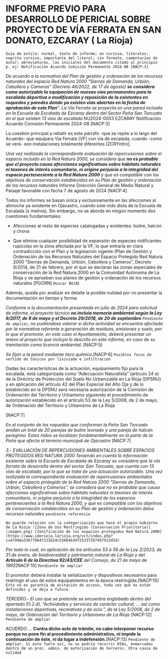 # INFORME PREVIO PARA DESARROLLO DE PERICIAL SOBRE PROYECTO DE VÍA FERRATA EN SAN DONATO, EZCARAY ( La Rioja)
    
    Guía de estilo: normal, texto de informe; en cursiva, literales; negrita cursiva, importante del literal; sin formato, comentarios de autor; abreviaturas, las iniciales del documento citado al principio p. ej: Notificación Acuerdo Comisión Permanente 2024-08 [NACP:3]
    
*De acuerdo a la normativa del Plan de gestión y ordenación de los recursos naturales del espacio Red Natura 2000 “Sierras de Demanda, Urbión, Cebollera y Cameros” (Decreto 46/2022, de 17 de agosto) **se considera como autorizable la equipación de nuevas vías permanentes para la escalada deportiva o modificación y reposición de la existentes en roquedos y paredes donde ya existen vías abiertas en la fecha de aprobación de este Plan**”. La Vía Ferrata se proyecta en una pared incluida en la Escuela de Escalada de Ezcaray dentro del Sector Peña San Torcuato en el que existen 13 vías de escalada* NU2024-0053 EZCARAY Notificación Acuerdo Comisión Permanente 2024-08 [NACP:3]

La cuestión principal a rebatir es este párrafo -que se repite a lo largo del Acuerdo- que equipara Vía Ferrata [VF] con vía de escalada, cuando -como se verá- son instalaciones totalmente diferentes [ZCRYintro].

*Una vez realizada la correspondiente evaluación de repercusiones sobre el espacio incluido en la Red Natura 2000, se considera que **no es probable que el proyecto cause afecciones significativas sobre hábitats naturales ni taxones de interés comunitario, ni origine perjuicio a la integridad del espacio perteneciente a la Red Natura 2000** y que es compatible con los objetivos de conservación establecidos en su Plan de gestión y ordenación de los recursos naturales* Informe Dirección General de Medio Natural y Paisaje favorable con fecha 7 de agosto de 2024 [NACP:4]

Todos los informes se basan única y exclusivamente en las afecciones al alimoche ya existente en Ojacastro, cuando este nido dista de la Escuela de Escalada (x metros). Sin embargo, no se aborda en ningún momento dos cuestiones fundamentales:

- Afecciones al resto de especies catalogadas y existentes: buitre, halcón y chova

- Que elimina cualquier posibilidad de expansión de especies nidificantes rupícolas en la zona afectada por la VF, lo que entraría en clara contradicción con el Plan y la legislación vigente (Plan de Gestión y Ordenación de los Recursos Naturales del Espacio Protegido Red Natura 2000 “Sierras de Demanda, Urbión, Cebollera y Cameros”, Decreto 9/2014, de 21 de febrero, por el que se declaran las zonas especiales de conservación de la Red Natura 2000 en la Comunidad Autónoma de La Rioja y se aprueban sus planes de gestión y ordenación de los recursos naturales [PGORN] `Buscar BOJA`)


Además, queda por analizar en detalle la posible nulidad por no presentar la documentación en tiempo y forma:

*Conforme a la documentación presentada en julio de 2024 para solicitud de informe, el proyecto técnico **no incluía memoria ambiental según la Ley 6/2017, de 8 de mayo y el Decreto 29/2018, de 20 de septiembre** `Pendiente de ampliar`, no pudiéndose valorar si dicha actividad se encuentra afectada por la normativa referente a generación de residuos, emisiones y suelo, por lo que el promotor, en este caso el Ayuntamiento, deberá presentar un anexo al proyecto que incluya lo descrito en este informe, en caso de su tramitación como licencia ambiental.* [NACP:5]

*Se fijan a la pared mediante taco químico.*[NACP:6] `Posibles focos de vertido de tóxicos por lixiviado e infiltración`


Dadas las características de la actuación, equipamiento fijo para la escalada, está categorizada como
“Adecuación Naturalista” (artículo 24 e) de la Directriz de Protección del Suelo No Urbanizable en La
Rioja (DPSNU) y en aplicación del artículo 42 del Plan Especial del Alto Oja y de lo establecido en la
DPSNU será necesaria autorización de la Comisión de Ordenación del Territorio y Urbanismo siguiendo
el procedimiento de autorización establecido en el artículo 53 de la Ley 5/2006, de 2 de mayo, de
Ordenación del Territorio y Urbanismo de La Rioja

[NACP:7]

*En el conjunto de los roquedos que conforman la Peña San Torcuato anidan un total de 20 parejas de buitre leonado y una pareja de halcón peregrino. Estos nidos se localizan fundamentalmente en la parte de la Peña que afecta al término municipal de Ojacastro* [NACP:7] 

*3.- EVALUACIÓN DE REPERCUSIONES AMBIENTALES SOBRE ESPACIOS PROTEGIDOS RED NATURA 2000 Teniendo en cuenta la información existente sobre la Escuela de Escalada de Ezcaray se considera que la vía ferrata de desarrolla dentro del sector San Torcuato, que cuenta con 13 vías de escalada, por lo que se trata de una actuación autorizable. Una vez realizada la correspondiente evaluación de repercusiones ambientales sobre el espacio protegido de la Red Natura 2000 “Sierras de Demanda, Urbión, Cebollera y Cameros”, se considera que no es probable que cause afecciones significativas sobre hábitats naturales ni taxones de interés comunitario, ni origine perjuicio a la integridad de los espacios pertenecientes a la Red Natura 2000, y que es compatible con los objetivos de conservación establecidos en su Plan de gestión y ordenación delos recursos naturales* `pendiente referencia`

`No guarda relación con la categorización que hace el propio Gobierno de La Rioja ![Zona de Uso Restringido (Conservación Prioritaria)](imagen.png) [Zonificación de los espacios protegidos Red Natura 2000](https://www.iderioja.larioja.org/vct/index.php?c=47496a336776647131624c53664b347253372b7457413d3d)`

*Por todo lo cual, en aplicación de los artículos 53 a 56 de la Ley 2/2023, de 31 de enero, de biodiversidad y patrimonio natural de La Rioja y del **Artículo 6 de la Directiva 92/43/CEE** del Consejo, de 21 de mayo de 1992*[NACP:10] `Pendiente de ampliar`

El promotor deberá instalar la señalización y dispositivos necesarios para restringir el uso de estos equipamientos en la época restringida.[NACP:10] `Esto no es garantía de evitación de acceso, toda vez que no están definidos y se deja a futuro`

*TERCERO.- El uso que se pretende se encuentra englobado dentro del apartado 51.2.d), “Actividades y servicios de carácter cultural, … así como instalaciones deportivas, recreativas y de ocio.”, de la Ley 5/2006, de 2 de mayo, de Ordenación del Territorio y Urbanismo de La Rioja* [NACP:12] `Pendiente de ampliar`

ACUERDO
...
**Contra dicho acto de trámite, no cabe interponer recurso porque no pone fin al procedimiento administrativo, ni impide la continuación de éste, ni da lugar a indefensión.**[NACP:13] `Pendiente de ampliar. Si esto fuera así, no se podría recurrir DIAs, enmarcadas dentro de un proc. admin. de autorización de terceros. Otra causa de nulidad`






